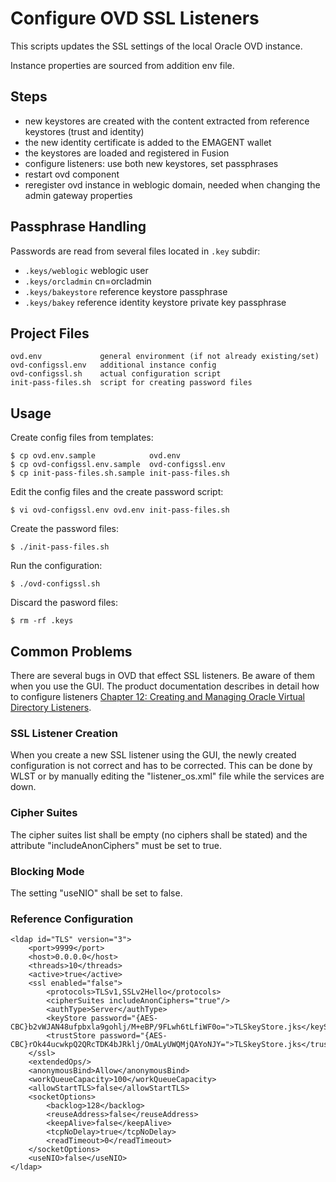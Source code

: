 Configure OVD SSL Listeners
===========================

This scripts updates the SSL settings of the local Oracle OVD instance.

Instance properties are sourced from addition env file. 


## Steps

- new keystores are created with the content extracted from reference 
  keystores (trust and identity)
- the new identity certificate is added to the EMAGENT wallet
- the keystores are loaded and registered in Fusion
- configure listeners: use both new keystores, set passphrases
- restart ovd component
- reregister ovd instance in weblogic domain, needed when changing
  the admin gateway properties


## Passphrase Handling

Passwords are read from several files located in `.key` subdir:

- `.keys/weblogic`     weblogic user
- `.keys/orcladmin`    cn=orcladmin
- `.keys/bakeystore`   reference keystore passphrase
- `.keys/bakey`        reference identity keystore private key passphrase


## Project Files

    ovd.env             general environment (if not already existing/set)
    ovd-configssl.env   additional instance config
    ovd-configssl.sh    actual configuration script
    init-pass-files.sh  script for creating password files

## Usage

Create config files from templates:

    $ cp ovd.env.sample            ovd.env
    $ cp ovd-configssl.env.sample  ovd-configssl.env
    $ cp init-pass-files.sh.sample init-pass-files.sh

Edit the config files and the create password script:

    $ vi ovd-configssl.env ovd.env init-pass-files.sh

Create the password files:

    $ ./init-pass-files.sh

Run the configuration:

    $ ./ovd-configssl.sh

Discard the pasword files:

    $ rm -rf .keys


## Common Problems

There are several bugs in OVD that effect SSL listeners.  Be aware of
them when you use the GUI.  The product documentation describes in
detail how to configure listeners [Chapter 12: Creating and Managing
Oracle Virtual Directory
Listeners](https://docs.oracle.com/middleware/11119/ovd/ovd-admin/basic_listeners.htm#OVDAG281).

### SSL Listener Creation

When you create a new SSL listener using the GUI, the newly created
configuration is not correct and has to be corrected. This can be done
by WLST or by manually editing the "listener_os.xml" file while the
services are down.

### Cipher Suites

The cipher suites list shall be empty (no ciphers shall be stated) and the 
attribute "includeAnonCiphers" must be set to true.

### Blocking Mode

The setting "useNIO" shall be set to false.


### Reference Configuration

```
<ldap id="TLS" version="3">
    <port>9999</port>
    <host>0.0.0.0</host>
    <threads>10</threads>
    <active>true</active>
    <ssl enabled="false">
        <protocols>TLSv1,SSLv2Hello</protocols>
        <cipherSuites includeAnonCiphers="true"/>
        <authType>Server</authType>
        <keyStore password="{AES-CBC}b2vWJAN48ufpbxla9gohlj/M+eBP/9FLwh6tLfiWF0o=">TLSkeyStore.jks</keyStore>
        <trustStore password="{AES-CBC}rOk44ucwkpQ2QRcTDK4bJRklj/OmALyUWQMjQAYoNJY=">TLSkeyStore.jks</trustStore>
    </ssl>
    <extendedOps/>
    <anonymousBind>Allow</anonymousBind>
    <workQueueCapacity>100</workQueueCapacity>
    <allowStartTLS>false</allowStartTLS>
    <socketOptions>
        <backlog>128</backlog>
        <reuseAddress>false</reuseAddress>
        <keepAlive>false</keepAlive>
        <tcpNoDelay>true</tcpNoDelay>
        <readTimeout>0</readTimeout>
    </socketOptions>
    <useNIO>false</useNIO>
</ldap>
```

